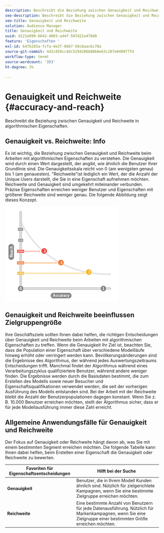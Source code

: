 ```yaml
---
description: Beschreibt die Beziehung zwischen Genauigkeit und Reichweite in algorithmischen Eigenschaften.
seo-description: Beschreibt die Beziehung zwischen Genauigkeit und Reichweite in algorithmischen Eigenschaften.
seo-title: Genauigkeit und Reichweite
solution: Audience Manager
title: Genauigkeit und Reichweite
uuid: d121e099-6642-4003-ad4f-507d21e478d8
feature: 'Eigenschaften '
exl-id: 647b283a-fcfa-4e3f-8667-50c6aacbc78a
source-git-commit: 4d3c859cc4dc5294286680b0e63c287e0409f7fd
workflow-type: tm+mt
source-wordcount: '353'
ht-degree: 3%

---
```


# Genauigkeit und Reichweite {#accuracy-and-reach}

Beschreibt die Beziehung zwischen Genauigkeit und Reichweite in algorithmischen Eigenschaften.

<!-- c_accuracy_reach.xml -->

## Genauigkeit vs. Reichweite: Info

Es ist wichtig, die Beziehung zwischen Genauigkeit und Reichweite beim Arbeiten mit algorithmischen Eigenschaften zu verstehen. Die Genauigkeit wird durch einen Wert dargestellt, der angibt, wie ähnlich die Benutzer Ihrer Grundlinie sind. Die Genauigkeitsskala reicht von 0 (am wenigsten genau) bis 1 (am genauesten). &quot;Reichweite&quot;ist lediglich ein Wert, der die Anzahl der Unique Users darstellt, die Sie in eine Eigenschaft aufnehmen möchten. Reichweite und Genauigkeit sind umgekehrt miteinander verbunden. Präzise Eigenschaften erreichen weniger Benutzer und Eigenschaften mit größerer Reichweite sind weniger genau. Die folgende Abbildung zeigt dieses Konzept.

![](assets/Reach_v_Accuracy.png)

## Genauigkeit und Reichweite beeinflussen Zielgruppengröße

Ihre Geschäftsziele sollten Ihnen dabei helfen, die richtigen Entscheidungen über Genauigkeit und Reichweite beim Arbeiten mit algorithmischen Eigenschaften zu treffen. Wenn die Genauigkeit Ihr Ziel ist, beachten Sie, dass die Population einer Eigenschaft über verschiedene Modellläufe hinweg erhöht oder verringert werden kann. Bevölkerungsänderungen sind die Ergebnisse des Algorithmus, der während jedes Auswertungszeitraums Entscheidungen trifft. Manchmal findet der Algorithmus während eines Verarbeitungszyklus qualifiziertere Benutzer, während andere weniger finden. Die Ergebnisse werden durch die Basisdaten bestimmt, die zum Erstellen des Modells sowie neuer Besucher und Eigenschaftsqualifikationen verwendet werden, die seit der vorherigen Ausführung des Modells entstanden sind. Bei der Arbeit mit der Reichweite bleibt die Anzahl der Benutzerpopulationen dagegen konstant. Wenn Sie z. B. 10.000 Benutzer erreichen möchten, stellt der Algorithmus sicher, dass er für jede Modellausführung immer diese Zahl erreicht.

## Allgemeine Anwendungsfälle für Genauigkeit und Reichweite

Der Fokus auf Genauigkeit oder Reichweite hängt davon ab, was Sie mit einem bestimmten Segment erreichen möchten. Die folgende Tabelle kann Ihnen dabei helfen, beim Erstellen einer Eigenschaft die Genauigkeit oder Reichweite zu bewerten.

| Favoriten für Eigenschaftsentscheidungen | Hilft bei der Suche |
|---|---|
| **Genauigkeit** | Benutzer, die in Ihrem Modell Kunden ähnlich sind. Nützlich für zielgerichtete Kampagnen, wenn Sie eine bestimmte Zielgruppe erreichen möchten. |
| **Reichweite** | Eine bestimmte Anzahl von Benutzern für jede Datenausführung. Nützlich für Markenkampagnen, wenn Sie eine Zielgruppe einer bestimmten Größe erreichen möchten. |
